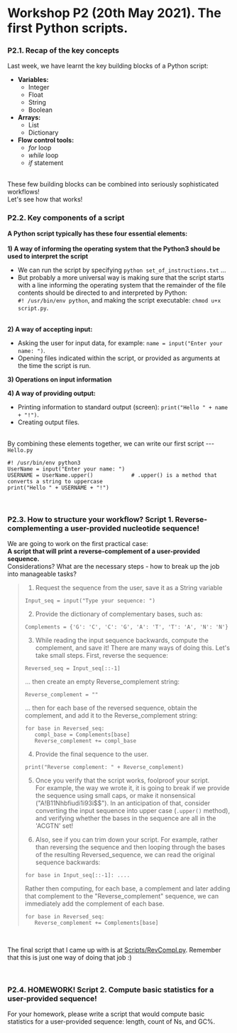 # Workshop P2 (20th May 2021). The first Python scripts.
  
### P2.1. Recap of the key concepts
Last week, we have learnt the key building blocks of a Python script:  
* **Variables:**  
  * Integer  
  * Float  
  * String   
  * Boolean  
* **Arrays:**  
  * List  
  * Dictionary  
* **Flow control tools:**
  * *for* loop  
  * *while* loop  
  * *if* statement  
  
&nbsp;  
These few building blocks can be combined into seriously sophisticated workflows!  
Let's see how that works!
&nbsp;  
  
### P2.2. Key components of a script
**A Python script typically has these four essential elements:**  
&nbsp;  
**1) A way of informing the operating system that the Python3 should be used to interpret the script**  
  * We can run the script by specifying `python set_of_instructions.txt` ...   
  * But probably a more universal way is making sure that the script starts with a line informing the operating system that the remainder of the file contents should be directed to and interpreted by Python:  
  `#! /usr/bin/env python`, and making the script executable: `chmod u+x script.py`.  
&nbsp;  
  
**2) A way of accepting input:**  
  * Asking the user for input data, for example: `name = input("Enter your name: ")`.  
  * Opening files indicated within the script, or provided as arguments at the time the script is run.
&nbsp;  
  
**3) Operations on input information**
&nbsp;  
    
**4) A way of providing output:**  
  * Printing information to standard output (screen): `print("Hello " + name + "!")`.  
  * Creating output files.  
&nbsp;  
  
By combining these elements together, we can write our first script --- `Hello.py`
```
#! /usr/bin/env python3
UserName = input("Enter your name: ")
USERNAME = UserName.upper()            # .upper() is a method that converts a string to uppercase
print("Hello " + USERNAME + "!")
```  
&nbsp;  
  
### P2.3. How to structure your workflow? Script 1. Reverse-complementing a user-provided nucleotide sequence!
  
We are going to work on the first practical case:  
**A script that will print a reverse-complement of a user-provided sequence.**  
Considerations?  What are the necessary steps - how to break up the job into manageable tasks?
&nbsp;   
> 1. Request the sequence from the user, save it as a String variable
> ```
> Input_seq = input("Type your sequence: ")
> ```  
>  
> 2. Provide the dictionary of complementary bases, such as:
> ```
> Complements = {'G': 'C', 'C': 'G', 'A': 'T', 'T': 'A', 'N': 'N'}
> ```
>  
> 3. While reading the input sequence backwards, compute the complement, and save it! There are many ways of doing this. Let's take small steps. First, reverse the sequence:
> ```
> Reversed_seq = Input_seq[::-1]
> ```  
> ... then create an empty Reverse_complement string:
> ```
> Reverse_complement = ""
> ```  
> ... then for each base of the reversed sequence, obtain the complement, and add it to the Reverse_complement string:
> ```
> for base in Reversed_seq:
>    compl_base = Complements[base]
>    Reverse_complement += compl_base
> ```
> 
> 4. Provide the final sequence to the user.
> ```
> print("Reverse complement: " + Reverse_complement)
> ```
>  
> 5. Once you verify that the script works, foolproof your script.   
> For example, the way we wrote it, it is going to break if we provide the sequence using small caps, or make it nonsensical ("A!B11Nhbfiudi1i93i$$"). In an anticipation of that, consider converting the input sequence into upper case (`.upper()` method), and verifying whether the bases in the sequence are all in the 'ACGTN' set!
> 
> 
> 6. Also, see if you can trim down your script.
> For example, rather than reversing the sequence and then looping through the bases of the resulting Reversed_sequence, we can read the original sequence backwards:
> ```
> for base in Input_seq[::-1]: ....
> ```
> Rather then computing, for each base, a complement and later adding that complement to the "Reverse_complement" sequence, we can immediately add the complement of each base.
> ```
> for base in Reversed_seq:
>    Reverse_complement += Complements[base]
> ```
  
&nbsp;   
  
The final script that I came up with is at [Scripts/RevCompl.py](Scripts/RevCompl.py). Remember that this is just one way of doing that job :)
  
&nbsp;   
  
  
### P2.4. HOMEWORK! Script 2. Compute basic statistics for a user-provided sequence!

For your homework, please write a script that would compute basic statistics for a user-provided sequence: length, count of Ns, and GC%.  
  

